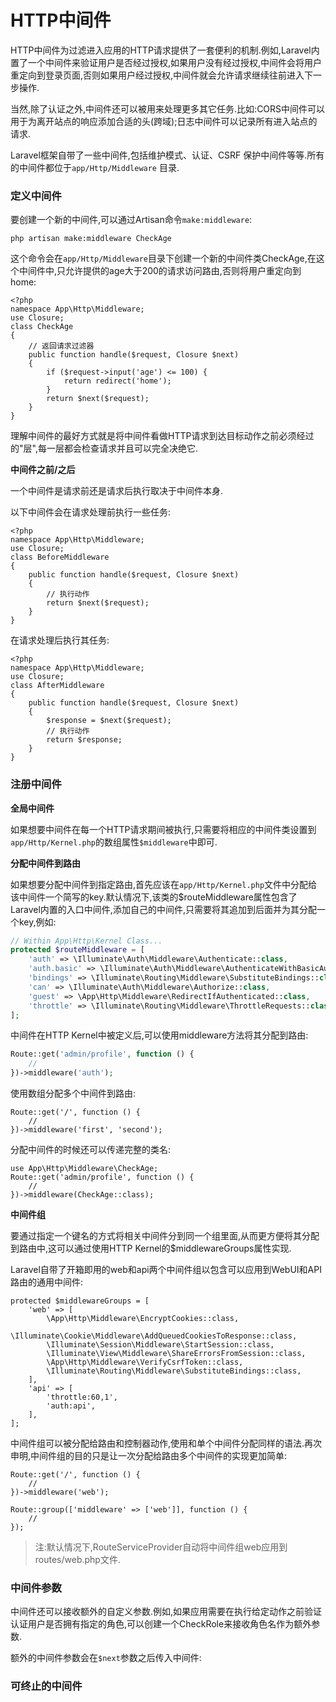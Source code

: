 # HTTP中间件

HTTP中间件为过滤进入应用的HTTP请求提供了一套便利的机制.例如,Laravel内置了一个中间件来验证用户是否经过授权,如果用户没有经过授权,中间件会将用户重定向到登录页面,否则如果用户经过授权,中间件就会允许请求继续往前进入下一步操作.

当然,除了认证之外,中间件还可以被用来处理更多其它任务.比如:CORS中间件可以用于为离开站点的响应添加合适的头\(跨域\);日志中间件可以记录所有进入站点的请求.

Laravel框架自带了一些中间件,包括维护模式、认证、CSRF 保护中间件等等.所有的中间件都位于`app/Http/Middleware` 目录.

### 定义中间件

要创建一个新的中间件,可以通过Artisan命令`make:middleware`:

```
php artisan make:middleware CheckAge
```

这个命令会在`app/Http/Middleware`目录下创建一个新的中间件类CheckAge,在这个中间件中,只允许提供的age大于200的请求访问路由,否则将用户重定向到home:

```
<?php
namespace App\Http\Middleware;
use Closure;
class CheckAge
{
    // 返回请求过滤器
    public function handle($request, Closure $next)
    {
        if ($request->input('age') <= 100) {
            return redirect('home');
        }
        return $next($request);
    }
}
```

理解中间件的最好方式就是将中间件看做HTTP请求到达目标动作之前必须经过的"层",每一层都会检查请求并且可以完全决绝它.

**中间件之前\/之后**

一个中间件是请求前还是请求后执行取决于中间件本身.

以下中间件会在请求处理前执行一些任务:

```
<?php
namespace App\Http\Middleware;
use Closure;
class BeforeMiddleware
{
    public function handle($request, Closure $next)
    {
        // 执行动作
        return $next($request);
    }
}
```

在请求处理后执行其任务:

```
<?php
namespace App\Http\Middleware;
use Closure;
class AfterMiddleware
{
    public function handle($request, Closure $next)
    {
        $response = $next($request);
        // 执行动作
        return $response;
    }
}
```

### 注册中间件

**全局中间件**

如果想要中间件在每一个HTTP请求期间被执行,只需要将相应的中间件类设置到`app/Http/Kernel.php`的数组属性`$middleware`中即可.

**分配中间件到路由**

如果想要分配中间件到指定路由,首先应该在`app/Http/Kernel.php`文件中分配给该中间件一个简写的key.默认情况下,该类的$routeMiddleware属性包含了Laravel内置的入口中间件,添加自己的中间件,只需要将其追加到后面并为其分配一个key,例如:

```php
// Within App\Http\Kernel Class...
protected $routeMiddleware = [
    'auth' => \Illuminate\Auth\Middleware\Authenticate::class,
    'auth.basic' => \Illuminate\Auth\Middleware\AuthenticateWithBasicAuth::class,
    'bindings' => \Illuminate\Routing\Middleware\SubstituteBindings::class,
    'can' => \Illuminate\Auth\Middleware\Authorize::class,
    'guest' => \App\Http\Middleware\RedirectIfAuthenticated::class,
    'throttle' => \Illuminate\Routing\Middleware\ThrottleRequests::class,
];
```

中间件在HTTP Kernel中被定义后,可以使用middleware方法将其分配到路由:

```php
Route::get('admin/profile', function () {
    // 
})->middleware('auth');
```

使用数组分配多个中间件到路由:

```
Route::get('/', function () {
    //
})->middleware('first', 'second');
```

分配中间件的时候还可以传递完整的类名:

```
use App\Http\Middleware\CheckAge;
Route::get('admin/profile', function () {
    //
})->middleware(CheckAge::class);
```

**中间件组**

要通过指定一个键名的方式将相关中间件分到同一个组里面,从而更方便将其分配到路由中,这可以通过使用HTTP Kernel的$middlewareGroups属性实现.

Laravel自带了开箱即用的web和api两个中间件组以包含可以应用到WebUI和API路由的通用中间件:

```
protected $middlewareGroups = [
    'web' => [
        \App\Http\Middleware\EncryptCookies::class,
        \Illuminate\Cookie\Middleware\AddQueuedCookiesToResponse::class,
        \Illuminate\Session\Middleware\StartSession::class,
        \Illuminate\View\Middleware\ShareErrorsFromSession::class,
        \App\Http\Middleware\VerifyCsrfToken::class,
        \Illuminate\Routing\Middleware\SubstituteBindings::class,
    ],
    'api' => [
        'throttle:60,1',
        'auth:api',
    ],
];
```

中间件组可以被分配给路由和控制器动作,使用和单个中间件分配同样的语法.再次申明,中间件组的目的只是让一次分配给路由多个中间件的实现更加简单:

```
Route::get('/', function () {
    //
})->middleware('web');

Route::group(['middleware' => ['web']], function () {
    //
});
```

> 注:默认情况下,RouteServiceProvider自动将中间件组web应用到routes\/web.php文件.

### 中间件参数

中间件还可以接收额外的自定义参数.例如,如果应用需要在执行给定动作之前验证认证用户是否拥有指定的角色,可以创建一个CheckRole来接收角色名作为额外参数.

额外的中间件参数会在`$next`参数之后传入中间件:

### 可终止的中间件


